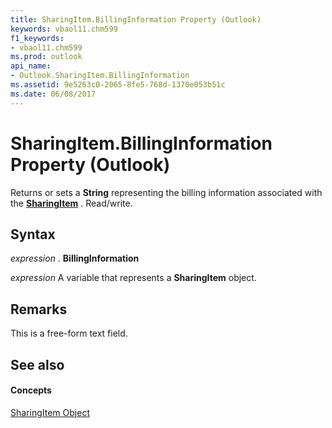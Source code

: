 ```yaml
---
title: SharingItem.BillingInformation Property (Outlook)
keywords: vbaol11.chm599
f1_keywords:
- vbaol11.chm599
ms.prod: outlook
api_name:
- Outlook.SharingItem.BillingInformation
ms.assetid: 9e5263c0-2065-8fe5-768d-1370e053b51c
ms.date: 06/08/2017
---
```



# SharingItem.BillingInformation Property (Outlook)

Returns or sets a  **String** representing the billing information associated with the **[SharingItem](sharingitem-object-outlook.md)** . Read/write.


## Syntax

 _expression_ . **BillingInformation**

 _expression_ A variable that represents a **SharingItem** object.


## Remarks

This is a free-form text field.


## See also


#### Concepts


[SharingItem Object](sharingitem-object-outlook.md)

